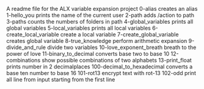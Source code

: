 A readme file for the ALX variable expansion project
0-alias creates an alias
1-hello_you prints the name of the current user
2-path adds /action to path
3-paths counts the numbers of folders in path
4-global_variables prints all global variables
5-local_variables prints all local variables
6-create_local_variable create a local variable
7-create_global_variable creates global variable
8-true_knowledge perform arithmetic expansion
9-divide_and_rule divide two variables
10-love_exponent_breath breath to the power of love
11-binary_to_decimal converts base two to base 10
12-combinations show possible combinations of two alphabets
13-print_float prints number in 2 decimalplaces
100-decimal_to_hexadecimal converts a base ten number to base 16
101-rot13 encrypt text with rot-13
102-odd print all line from input starting from the first line
